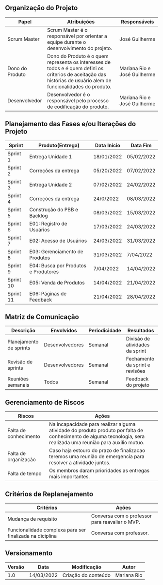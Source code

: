 
## Organização do Projeto

Papel  |Atribuições|Responsáveis
-------|-----------|------------
Scrum Master| Scrum Master é o responsável por orientar a equipe durante o desenvolvimento do projeto.| José Guilherme
Dono do Produto| Dono do Produto é o quem representa os interesses de todos e é quem defini os criterios de aceitação das histórias de usuário alem de funcionalidades do produto. | Mariana Rio e José Guilherme
Desenvolvedor| Desenvolvedor é o responsável pelo processo de codificação do produto.| Mariana Rio e José Guilherme

## Planejamento das Fases e/ou Iterações do Projeto

Sprint |Produto(Entrega)|Data Início|Data Fim
-------|----------------|-----------|--------
Sprint 1| Entrega Unidade 1 | 18/01/2022| 05/02/2022
Sprint 2| Correções da entrega |  05/20/2022| 07/02/2022
Sprint 3| Entrega Unidade 2 |  07/02/2022| 24/02/2022
Sprint 4| Correções da entrega |  24/0/2022| 08/03/2022
Sprint 5| Construção do PBB e Backlog|  08/03/2022| 15/03/2022
Sprint 6| E01: Registro de Usuários |  17/03/2022| 24/03/2022
Sprint 7| E02: Acesso de Usuários |  24/03/2022| 31/03/2022
Sprint 8| E03: Gerenciamento de Produtos |  31/03/2022| 7/04/2022
Sprint 9| E04: Busca por Produtos e Produtores |  7/04/2022| 14/04/2022
Sprint 10| E05: Venda de Produtos | 14/04/2022| 21/04/2022
Sprint 11| E06: Páginas de Feedback | 21/04/2022| 28/04/2022


## Matriz de Comunicação
Descrição|Envolvidos|Periodicidade|Resultados
---------|----------|-------------|----------
Planejamento de sprints| Desenvolvedores| Semanal| Divisão de atividades da sprint
Revisão de sprints|Desenvolvedores| Semanal| Fechamento da sprint e revisões
Reuniões semanais| Todos| Semanal| Feedback do projeto

## Gerenciamento de Riscos
Riscos|Ações
------|-----
Falta de conhecimento| Na incapacidade para realizar alguma atividade do produto produto por falta de conhecimento de alguma tecnologia, sera realizada uma reunião para auxilio mutuo.
Falta de organização| Caso haja estouro do prazo de finalizacao teremos uma reunião de emergencia para resolver a atividade juntos.
Falta de tempo| Os membros daram prioridades as entregas mais importantes.

## Critérios de Replanejamento
Critérios|Ações
---------|-----
Mudança de requisito| Conversa com o professor para reavaliar o MVP.
Funcionalidade complexa para ser finalizada na diciplina | Conversa com professor.

## Versionamento

Versão|Data      |Modificação        |Autor
-------|----------|-------------------|--------
1.0    |14/03/2022|Criação do conteúdo| Mariana Rio
